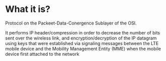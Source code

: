 #                  What it is?

Protocol on the Packeet-Data-Conergence Sublayer of the OSI.

It performs IP header/compression in order to decrease the number of bits sent over  the wireless link, and encryption/decryption of the IP datagram using keys that  were established via signaling messages between the LTE mobile device and the  Mobility Management Entity (MME) when the mobile device first attached to the  network
